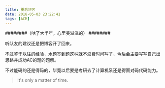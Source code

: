 ```yaml
---
title: 重启博客
date: 2018-05-03 23:22:41
tags: [ACM]
---
```


########（咕了大半年，心里美滋滋的） ########

听队友的建议还是把博客开了回来。

不过鉴于以往的经验，水题签到题这种就不浪费时间写了，今后会主要写写自己出思路并成功AC的题的题解。

不过能码的还是得码的，毕竟以后要是考研去了计算机系还是得面对码代码能力。

> It's only a matter of time.


